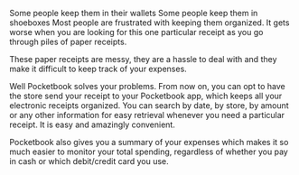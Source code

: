 Some people keep them in their wallets
Some people keep them in shoeboxes
Most people are frustrated with keeping them organized.
It gets worse when you are looking for this one particular receipt as you go through piles of paper receipts. 

These paper receipts are messy, they are a hassle to deal with and they make it difficult to keep track of your expenses.

Well Pocketbook solves your problems. From now on, you can opt to have the store send your receipt to your Pocketbook app, which keeps all your electronic receipts organized. You can search by date, by store, by amount or any other information for easy retrieval whenever you need a particular receipt. It is easy and amazingly convenient.

Pocketbook also gives you a summary of your expenses which makes it so much easier to monitor your total spending, regardless of whether you pay in cash or which debit/credit card you use.
